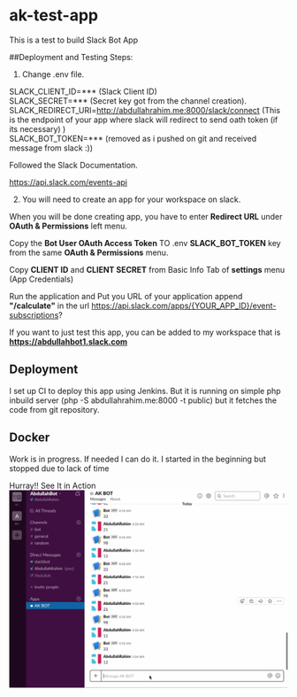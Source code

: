 # ak-test-app
This is a test to build Slack Bot App

##Deployment and Testing Steps:

1. Change .env file. 

SLACK_CLIENT_ID=*** (Slack Client ID)<br>
SLACK_SECRET=*** (Secret key got from the channel creation).<br>
SLACK_REDIRECT_URI=http://abdullahrahim.me:8000/slack/connect (This is the  endpoint of your app where slack will redirect to send oath token (if its necessary) ) <br />
SLACK_BOT_TOKEN=*** (removed as i pushed on git and received message from slack :)) <br />

Followed the Slack Documentation.

https://api.slack.com/events-api

2. You will need to create an app for your workspace on slack. <br />

When you will be done  creating app, you have to enter **Redirect URL** under **OAuth & Permissions** left menu.

Copy the **Bot User OAuth Access Token** TO .env **SLACK_BOT_TOKEN** key from the same **OAuth & Permissions** menu.

Copy **CLIENT ID** and **CLIENT SECRET** from Basic Info Tab of **settings** menu (App Credentials)

Run the application and Put you URL of your application append **"/calculate"** in the url 
https://api.slack.com/apps/{YOUR_APP_ID}/event-subscriptions?

If you want to just test this app, you can be added to my workspace that is 
<br>
**https://abdullahbot1.slack.com**

## Deployment 

I set up CI to deploy this app using Jenkins. But it is running on simple php inbuild server 
(php -S abdullahrahim.me:8000 -t public) but it fetches the code from git repository.

## Docker 
Work is in progress. If needed I can do it. I started in the beginning but stopped due to lack of time
 


Hurray!!
See It in Action
![](giphy.gif)